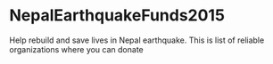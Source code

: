 # NepalEarthquakeFunds2015
Help rebuild and save lives in Nepal earthquake. This is list of reliable organizations where you can donate
